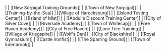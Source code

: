  |
| [[New Sorpigal Training Grounds]] | [[Town of New Sorpigal]] |
| [[Training-by-the-Sea]] | [[Village of Harecksburg]] |
| [[Island Testing Center]] | [[Island of Mist]] |
| [[Abdul's Discount Training Center]] | [[City of Silver Cove]] |
| [[Riverside Academy]] | [[Town of Whitecap]] |
| [[Free Haven Academy]] | [[City of Free Haven]] |
| [[Lone Tree Training]] | [[Village of Kriegspire]] |
| [[Wolf's Den]] | [[City of Blackshire]] |
| [[Royal Gymnasium]] | [[Castle Ironfist]] |
| [[The Sparring Ground]] | [[Town of Edenbrook]] |


